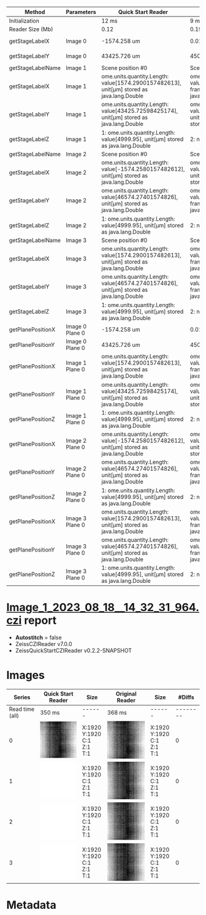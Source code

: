 |  Method            | Parameters       | Quick Start Reader | Original Reader | Delta  |
| -------------------|------------------|--------------------|-----------------|------- |
| Initialization     |                  |12 ms|9 ms|        |
| Reader Size (Mb)     |                  |0.12|0.19|        |
| getStageLabelX| Image 0 | -1574.258 um | 0.016 um | 1574.274 um |
| getStageLabelY| Image 0 | 43425.726 um | 45000.000 um | 1574.274 um |
| getStageLabelName| Image 1 | Scene position #0| Scene position #1| |
| getStageLabelX| Image 1 | ome.units.quantity.Length: value[1574.2900157482613], unit[µm] stored as java.lang.Double| ome.units.quantity.Length: value[864], unit[reference frame] stored as java.lang.Integer| |
| getStageLabelY| Image 1 | ome.units.quantity.Length: value[43425.72598425174], unit[µm] stored as java.lang.Double| ome.units.quantity.Length: value[-864], unit[reference frame] stored as java.lang.Integer| |
| getStageLabelZ| Image 1 |  1: ome.units.quantity.Length: value[4999.95], unit[µm] stored as java.lang.Double| 2: null |
| getStageLabelName| Image 2 | Scene position #0| Scene position #2| |
| getStageLabelX| Image 2 | ome.units.quantity.Length: value[-1574.2580157482612], unit[µm] stored as java.lang.Double| ome.units.quantity.Length: value[-864], unit[reference frame] stored as java.lang.Integer| |
| getStageLabelY| Image 2 | ome.units.quantity.Length: value[46574.27401574826], unit[µm] stored as java.lang.Double| ome.units.quantity.Length: value[864], unit[reference frame] stored as java.lang.Integer| |
| getStageLabelZ| Image 2 |  1: ome.units.quantity.Length: value[4999.95], unit[µm] stored as java.lang.Double| 2: null |
| getStageLabelName| Image 3 | Scene position #0| Scene position #3| |
| getStageLabelX| Image 3 | ome.units.quantity.Length: value[1574.2900157482613], unit[µm] stored as java.lang.Double| ome.units.quantity.Length: value[864], unit[reference frame] stored as java.lang.Integer| |
| getStageLabelY| Image 3 | ome.units.quantity.Length: value[46574.27401574826], unit[µm] stored as java.lang.Double| ome.units.quantity.Length: value[864], unit[reference frame] stored as java.lang.Integer| |
| getStageLabelZ| Image 3 |  1: ome.units.quantity.Length: value[4999.95], unit[µm] stored as java.lang.Double| 2: null |
| getPlanePositionX| Image 0 Plane 0 | -1574.258 um | 0.016 um | 1574.274 um |
| getPlanePositionY| Image 0 Plane 0 | 43425.726 um | 45000.000 um | 1574.274 um |
| getPlanePositionX| Image 1 Plane 0 | ome.units.quantity.Length: value[1574.2900157482613], unit[µm] stored as java.lang.Double| ome.units.quantity.Length: value[864], unit[reference frame] stored as java.lang.Integer| |
| getPlanePositionY| Image 1 Plane 0 | ome.units.quantity.Length: value[43425.72598425174], unit[µm] stored as java.lang.Double| ome.units.quantity.Length: value[-864], unit[reference frame] stored as java.lang.Integer| |
| getPlanePositionZ| Image 1 Plane 0 |  1: ome.units.quantity.Length: value[4999.95], unit[µm] stored as java.lang.Double| 2: null |
| getPlanePositionX| Image 2 Plane 0 | ome.units.quantity.Length: value[-1574.2580157482612], unit[µm] stored as java.lang.Double| ome.units.quantity.Length: value[-864], unit[reference frame] stored as java.lang.Integer| |
| getPlanePositionY| Image 2 Plane 0 | ome.units.quantity.Length: value[46574.27401574826], unit[µm] stored as java.lang.Double| ome.units.quantity.Length: value[864], unit[reference frame] stored as java.lang.Integer| |
| getPlanePositionZ| Image 2 Plane 0 |  1: ome.units.quantity.Length: value[4999.95], unit[µm] stored as java.lang.Double| 2: null |
| getPlanePositionX| Image 3 Plane 0 | ome.units.quantity.Length: value[1574.2900157482613], unit[µm] stored as java.lang.Double| ome.units.quantity.Length: value[864], unit[reference frame] stored as java.lang.Integer| |
| getPlanePositionY| Image 3 Plane 0 | ome.units.quantity.Length: value[46574.27401574826], unit[µm] stored as java.lang.Double| ome.units.quantity.Length: value[864], unit[reference frame] stored as java.lang.Integer| |
| getPlanePositionZ| Image 3 Plane 0 |  1: ome.units.quantity.Length: value[4999.95], unit[µm] stored as java.lang.Double| 2: null |
# [Image_1_2023_08_18__14_32_31_964.czi](https://zenodo.org/record/8263451/files/Image_1_2023_08_18__14_32_31_964.czi) report
 - **Autostitch** = false
 - ZeissCZIReader v7.0.0
 - ZeissQuickStartCZIReader v0.2.2-SNAPSHOT

# Images 

| Series            | Quick Start Reader | Size | Original Reader | Size | #Diffs |
|-------------------|--------------------|------|-----------------|------|--------|
| Read time (all)   |350 ms|------|368 ms|------|--------|
|0|![Image_1_2023_08_18__14_32_31_964.quick_true.flat_true.stitch_false.series_0.jpg](Image_1_2023_08_18__14_32_31_964/Image_1_2023_08_18__14_32_31_964.quick_true.flat_true.stitch_false.series_0.jpg)|X:1920<br>Y:1920<br>C:1<br>Z:1<br>T:1|![Image_1_2023_08_18__14_32_31_964.quick_false.flat_true.stitch_false.series_0.jpg](Image_1_2023_08_18__14_32_31_964/Image_1_2023_08_18__14_32_31_964.quick_false.flat_true.stitch_false.series_0.jpg)|X:1920<br>Y:1920<br>C:1<br>Z:1<br>T:1|0|
|1|![Image_1_2023_08_18__14_32_31_964.quick_true.flat_true.stitch_false.series_1.jpg](Image_1_2023_08_18__14_32_31_964/Image_1_2023_08_18__14_32_31_964.quick_true.flat_true.stitch_false.series_1.jpg)|X:1920<br>Y:1920<br>C:1<br>Z:1<br>T:1|![Image_1_2023_08_18__14_32_31_964.quick_false.flat_true.stitch_false.series_1.jpg](Image_1_2023_08_18__14_32_31_964/Image_1_2023_08_18__14_32_31_964.quick_false.flat_true.stitch_false.series_1.jpg)|X:1920<br>Y:1920<br>C:1<br>Z:1<br>T:1|0|
|2|![Image_1_2023_08_18__14_32_31_964.quick_true.flat_true.stitch_false.series_2.jpg](Image_1_2023_08_18__14_32_31_964/Image_1_2023_08_18__14_32_31_964.quick_true.flat_true.stitch_false.series_2.jpg)|X:1920<br>Y:1920<br>C:1<br>Z:1<br>T:1|![Image_1_2023_08_18__14_32_31_964.quick_false.flat_true.stitch_false.series_2.jpg](Image_1_2023_08_18__14_32_31_964/Image_1_2023_08_18__14_32_31_964.quick_false.flat_true.stitch_false.series_2.jpg)|X:1920<br>Y:1920<br>C:1<br>Z:1<br>T:1|0|
|3|![Image_1_2023_08_18__14_32_31_964.quick_true.flat_true.stitch_false.series_3.jpg](Image_1_2023_08_18__14_32_31_964/Image_1_2023_08_18__14_32_31_964.quick_true.flat_true.stitch_false.series_3.jpg)|X:1920<br>Y:1920<br>C:1<br>Z:1<br>T:1|![Image_1_2023_08_18__14_32_31_964.quick_false.flat_true.stitch_false.series_3.jpg](Image_1_2023_08_18__14_32_31_964/Image_1_2023_08_18__14_32_31_964.quick_false.flat_true.stitch_false.series_3.jpg)|X:1920<br>Y:1920<br>C:1<br>Z:1<br>T:1|0|

# Metadata


